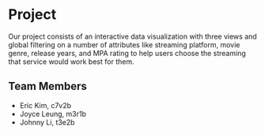 # Project
Our project consists of an interactive data visualization with three views and global filtering on a number of attributes like streaming platform, movie genre, release years, and MPA rating to help users choose the streaming that service would work best for them.
## Team Members
- Eric Kim, c7v2b
- Joyce Leung, m3r1b
- Johnny Li, t3e2b